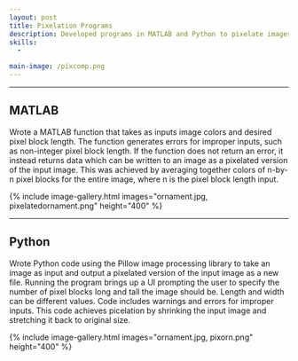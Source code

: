 ```yaml
---
layout: post
title: Pixelation Programs
description: Developed programs in MATLAB and Python to pixelate images using two different methods. Included user input for output image pixel size with error checks for invalid inputs.
skills:
  - 

main-image: /pixcomp.png
---
```


---

## MATLAB


Wrote a MATLAB function that takes as inputs image colors and desired pixel block length. The function generates errors for improper inputs, such as non-integer pixel block length. If the function does not return an error, it instead returns data which can be written to an image as a pixelated version of the input image. This was achieved by averaging together colors of n-by-n pixel blocks for the entire image, where n is the pixel block length input.

{% include image-gallery.html images="ornament.jpg, pixelatedornament.png" height="400" %}

---

## Python


Wrote Python code using the Pillow image processing library to take an image as input and output a pixelated version of the input image as a new file. Running the program brings up a UI prompting the user to specify the number of pixel blocks long and tall the image should be. Length and width can be different values. Code includes warnings and errors for improper inputs. This code achieves picelation by shrinking the input image and stretching it back to original size.

{% include image-gallery.html images="ornament.jpg, pixorn.png" height="400" %}
